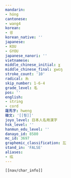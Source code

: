 ```yaml
---
mandarin:
- hóng
cantonese:
- wang4
korean:
- 굉
korean_native: ''
japanese:
- KOU
- GYOU
japanese_nanori: ''
vietnamese:
middle_chinese_initial: ɣ
middle_chinese_final: ɣwɛŋ
stroke_count: '10'
radical: 糸
skip_number: 1-6-4
grade_level: 名
pos: ''
english:
- string
- cord
羅馬字: hweng
韓文: '[[훵]]'
joyo_level: 日本人名用漢字
hsk_level: ''
hanmun_edu_level: ''
danayo_id: 8580
mc_id: 3697
graphemic_classification: 厷
stand_in: 'FALSE'
aliases:
- 纮
---
```

```meta-bind-embed
[[nav/char_info]]
```